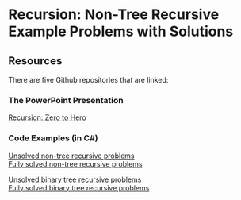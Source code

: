 # Recursion: Non-Tree Recursive Example Problems with Solutions

## Resources

There are five Github repositories that are linked:

### The PowerPoint Presentation

[Recursion: Zero to Hero](https://github.com/avifarah/Recursion/blob/main/Recursion.pdf)

### Code Examples (in C#)

[Unsolved non-tree recursive problems](https://github.com/avifarah/Recursion.Recursion-Stripped)<br />
[Fully solved non-tree recursive problems](https://github.com/avifarah/Recurson.Recursion1)

[Unsolved binary tree recursive problems](https://github.com/avifarah/Recursion.TreeProcessing-Stripped)<br />
[Fully solved binary tree recursive problems](https://github.com/avifarah/Recursion.TreeProcessing)

